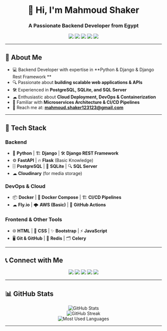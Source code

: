
<h1 align="center">🚀 Hi, I'm Mahmoud Shaker</h1>
<h3 align="center">A Passionate Backend Developer from Egypt</h3>

<p align="center">
  <img src="https://img.shields.io/badge/Python-3776AB?style=for-the-badge&logo=python&logoColor=white" />
  <img src="https://img.shields.io/badge/Django-092E20?style=for-the-badge&logo=django&logoColor=white" />
  <img src="https://img.shields.io/badge/PostgreSQL-316192?style=for-the-badge&logo=postgresql&logoColor=white" />
  <img src="https://img.shields.io/badge/Docker-2496ED?style=for-the-badge&logo=docker&logoColor=white" />
  <img src="https://img.shields.io/badge/Fly.io-0099FF?style=for-the-badge&logo=flydotio&logoColor=white" />
</p>

---

## 🚀 About Me

- 💻 Backend Developer with expertise in **Python & Django & Django Rest Framework **
- 🔍 Passionate about **building scalable web applications & APIs**
- 🛠 Experienced in **PostgreSQL, SQLite, and SQL Server**
- ☁ Enthusiastic about **Cloud Deployment, DevOps & Containerization**
- 🔧 Familiar with **Microservices Architecture & CI/CD Pipelines**
- 📩 Reach me at: [**mahmoud.shaker123123@gmail.com**](mailto:mahmoud.shaker123123@gmail.com)

---

## 📌 Tech Stack

### **Backend**
- 🐍 **Python** | 🏗️ **Django** | 🛠 **Django REST Framework**
- ⚙️ **FastAPI** | 🔥 **Flask** (Basic Knowledge)
- 🗄 **PostgreSQL** | 💾 **SQLite** | 🔍 **SQL Server**
- ☁ **Cloudinary** (for media storage)

### **DevOps & Cloud**
- 📦 **Docker** | 🐳 **Docker Compose** | 🏗 **CI/CD Pipelines**
- ☁ **Fly.io** | 🌩 **AWS (Basic)** | 🚀 **GitHub Actions**

### **Frontend & Other Tools**
- 🌐 **HTML** | 🎨 **CSS** | ✨ **Bootstrap** | ⚡ **JavaScript**
- 🖥 **Git & GitHub** | 🎯 **Redis** | 🗂 **Celery**

---

## 📞 Connect with Me
<p align="center">
  <a href="https://twitter.com/mahmoud_sh2ker" target="blank"><img src="https://img.shields.io/badge/Twitter-1DA1F2?style=for-the-badge&logo=twitter&logoColor=white" /></a>
  <a href="https://www.linkedin.com/in/mahmoud-shaker-b2198b206/" target="blank"><img src="https://img.shields.io/badge/LinkedIn-0A66C2?style=for-the-badge&logo=linkedin&logoColor=white" /></a>
  <a href="https://fb.com/mahmoud.shaker.583671" target="blank"><img src="https://img.shields.io/badge/Facebook-1877F2?style=for-the-badge&logo=facebook&logoColor=white" /></a>
  <a href="https://instagram.com/mahmoud_shaker889" target="blank"><img src="https://img.shields.io/badge/Instagram-E4405F?style=for-the-badge&logo=instagram&logoColor=white" /></a>
  <a href="https://medium.com/@mahmoud.shaker123123" target="blank"><img src="https://img.shields.io/badge/Medium-12100E?style=for-the-badge&logo=medium&logoColor=white" /></a>
</p>

---

## 📊 GitHub Stats

<p align="center">
  <img src="https://github-readme-stats.vercel.app/api?username=mahmoudshaker123&show_icons=true&theme=radical" alt="GitHub Stats" />
  <br/>
  <img src="https://github-readme-streak-stats.herokuapp.com/?user=mahmoudshaker123&theme=radical" alt="GitHub Streak" />
  <br/>
  <img src="https://github-profile-summary-cards.vercel.app/api/cards/repos-per-language?username=mahmoudshaker123&theme=radical" alt="Most Used Languages" />
</p>

---
